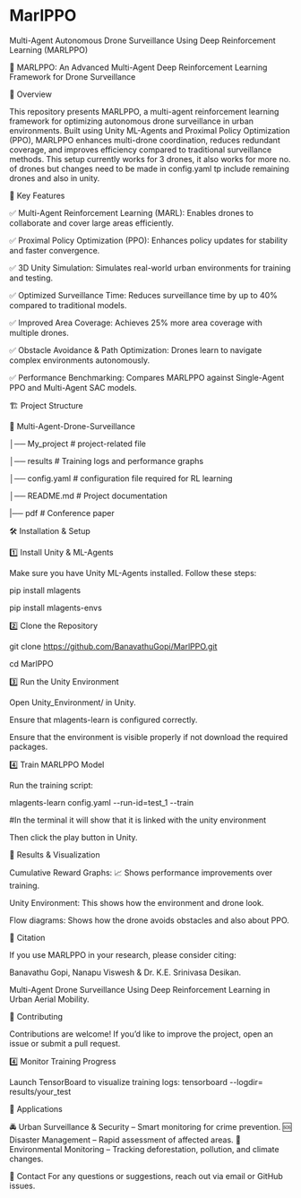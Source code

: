 # MarlPPO
Multi-Agent Autonomous Drone Surveillance Using Deep Reinforcement Learning (MARLPPO)

🚀 MARLPPO: An Advanced Multi-Agent Deep Reinforcement Learning Framework for Drone Surveillance

📌 Overview

This repository presents MARLPPO, a multi-agent reinforcement learning framework for optimizing autonomous drone surveillance in urban environments. Built using Unity ML-Agents and Proximal Policy Optimization (PPO), MARLPPO enhances multi-drone coordination, reduces redundant coverage, and improves efficiency compared to traditional surveillance methods. This setup currently works for 3 drones, it also works for more no. of drones but changes need to be made in config.yaml tp include remaining drones and also in unity.

🌟 Key Features

✅ Multi-Agent Reinforcement Learning (MARL): Enables drones to collaborate and cover large areas efficiently.

✅ Proximal Policy Optimization (PPO): Enhances policy updates for stability and faster convergence.

✅ 3D Unity Simulation: Simulates real-world urban environments for training and testing.

✅ Optimized Surveillance Time: Reduces surveillance time by up to 40% compared to traditional models.

✅ Improved Area Coverage: Achieves 25% more area coverage with multiple drones.

✅ Obstacle Avoidance & Path Optimization: Drones learn to navigate complex environments autonomously.

✅ Performance Benchmarking: Compares MARLPPO against Single-Agent PPO and Multi-Agent SAC models.


🏗 Project Structure

📂 Multi-Agent-Drone-Surveillance

│── My_project   # project-related file

│── results      # Training logs and performance graphs

│── config.yaml  # configuration file required for RL learning

│── README.md    # Project documentation

|── pdf          # Conference paper 


🛠 Installation & Setup

1️⃣ Install Unity & ML-Agents

Make sure you have Unity ML-Agents installed. Follow these steps:

pip install mlagents

pip install mlagents-envs

2️⃣ Clone the Repository

git clone https://github.com/BanavathuGopi/MarlPPO.git

cd MarlPPO

3️⃣ Run the Unity Environment

Open Unity_Environment/ in Unity.

Ensure that mlagents-learn is configured correctly.

Ensure that the environment is visible properly if not download the required packages.

4️⃣ Train MARLPPO Model

Run the training script:

mlagents-learn config.yaml --run-id=test_1 --train

#In the terminal it will show that it is linked with the unity environment

Then click the play button in Unity.


📌 Results & Visualization

Cumulative Reward Graphs: 📈 Shows performance improvements over training.

Unity Environment: This shows how the environment and drone look.

Flow diagrams: Shows how the drone avoids obstacles and also about PPO.


📝 Citation

If you use MARLPPO in your research, please consider citing:

Banavathu Gopi, Nanapu Viswesh & Dr. K.E. Srinivasa Desikan.

Multi-Agent Drone Surveillance Using Deep Reinforcement Learning in Urban Aerial Mobility.


🤝 Contributing

Contributions are welcome! If you’d like to improve the project, open an issue or submit a pull request.

4️⃣ Monitor Training Progress

Launch TensorBoard to visualize training logs:
tensorboard --logdir= results/your_test

🎯 Applications

🚔 Urban Surveillance & Security – Smart monitoring for crime prevention.
🆘 Disaster Management – Rapid assessment of affected areas.
🌿 Environmental Monitoring – Tracking deforestation, pollution, and climate changes.

📧 Contact
For any questions or suggestions, reach out via email or GitHub issues.
